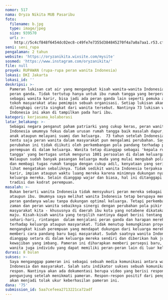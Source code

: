 ```yaml
---
nomor: 517
nama: Oryza Nikita MUB Pasaribu
foto:
  filename: b.jpg
  type: image/jpeg
  size: 939570
  url: >-
    http://5c4cf848f6454dc02ec8-c49fe7e7355d384845270f4a7a0a7aa1.r53.cf2.rackcdn.com/c85be351-cd9b-4778-957c-4ca39d0107a8/b.jpg
seni: seni_rupa
pengalaman: 2 tahun
website: 'https://oryzanikita.wixsite.com/mysite'
sosmed: 'https://www.instagram.com/oryzanikita/'
file: null
proyek: RUPAWAN (rupa-rupa peran wanita Indonesia)
lokasi: DKI Jakarta
lokasi_id: ''
deskripsi: >-
  Pameran lukisan cat air yang mengangkat kisah wanita-wanita Indonesia dengan
  peran ganda. Tidak tertutup hanya untuk ibu rumah tangga yang berperan ganda
  sebagai wanita karir, bisa jadi ada peran ganda lain seperti pemuka agama,
  tokoh masyarakat atau pemimpin sebuah organisasi. Setiap lukisan akan
  dilengkapi cerita singkat dari wanita tersebut. Nantinya 73 lukisan wanita
  Indonesia ini akan di tampilkan pada hari ibu.
kategori: kerjasama_kolaborasi
latar_belakang: >-
  Sebagai negara penganut paham patriarki yang cukup keras, peran wanita
  Indonesia umumnya fokus dalam urusan rumah tangga baik masalah dapur, mendidik
  anak ataupun melayani suami dan keluarga.  73 tahun setelah Indonesia merdeka,
  tentu saja peran wanita dalam masyarakat pun mengalami perubahan. Sayangnya
  perubahan ini tidak diikuti oleh perkembangan pola pandang terhadap peran
  perempuan di dalam keluarga. Wanita tetap dianggap sebagai 'kepala rumah
  tangga' yang bertugas untuk mengurus 1001 persoalan di dalam keluarga.
  Walaupun sudah banyak pasangan keluarga muda yang mulai mengubah pola pikir
  dan membagi tugas rumah tangga dengan cukup adil, kenyataan yang sering saya
  lihat mengatakan sebaliknya. Tidak sedikit wanita Indonesia terpaksa melepas
  karir, impian ataupun waktu luang mereka karena minimnya dukungan nyata dari
  keluarga mereka. Selain dianggap wajar dan biasa, hal ini ditanggapi sebagai
  tradisi dan kodrat perempuan.
masalah: >-
  Bukan berarti wanita Indonesia tidak mensyukuri peran mereka sebagai istri
  ataupun ibu. Umumnya saya melihat wanita Indonesia tetap berupaya menunaikan
  peran gandanya walau tanpa dukungan optimal keluarga. Tetapi perkembangan
  zaman dan peran wanita sebaiknya sinergi dengan perubahan pola pikir di
  masyarakat kita - khususnya di daerah ibu kota yang notabene dikatakan cukup
  maju. Kisah-kisah wanita yang terpilih nantinya dapat berisi tentang kegiatan
  sehari-hari, rintangan  dalam menjalani peran ganda dan harapan mereka
  terhadap keluarga ataupun masyarakat. Tidak menutup kemungkinan proyek ini
  mengangkat kisah perempuan yang mendapat dukungan dari keluarga mereka untuk
  memberi cara pandang baru bagi masyarakat. Sudah saatnya wanita Indonesia
  dianggap setara di dalam keluarga mereka sendiri dan diberikan hak juga
  kewajiban yang imbang. Pameran ini diharapkan memberi persepsi baru, bahwa
  wanita juga individu yang dapat memiliki peran-peran lain di luar keluarga.
durasi: 8 bulan
sukses: >-
  Saya menganggap pameran ini sebagai sebuah media komunikasi antara wanita
  Indonesia dan masyarakat. Salah satu indikator sukses sebuah komunikasi adalah
  respon. Nantinya akan ada dokumentasi berupa video yang berisi respon-respon
  pengunjung setelah menikmati pameran. Respon-respon positif dari pengunjung
  akan menjadi tolak ukur keberhasilan pameran ini.
dana: '75'
submission_id: 5aa7cefeea2713221ca72adf
---
```

